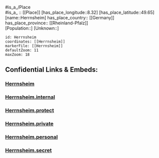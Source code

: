 ﻿---
location: [49.65,8.32] 
mapzoom: [7,12] 
mapmarker: city 
type: City
tags:
- geo/City


SpocWebEntityId: 30914
isDeleted: false
confidential: public

---
#is_a_/Place  
#is_a_ :: [[Place]] 
[has_place_longitude::8.32] 
[has_place_latitude::49.65] 
[name::Herrnsheim] 
has_place_country:: [[Germany]]  
has_place_province:: [[Rheinland-Pfalz]]  
[Population::] 
[Unknown::] 


```leaflet
id: Herrnsheim
coordinates: [[Herrnsheim]] 
markerFile: [[Herrnsheim]] 
defaultZoom: 11 
maxZoom: 18
```


## Confidential Links & Embeds: 

### [Herrnsheim](/_public/Earth/Continent/Europe/Europe~Central/Germany/Germany~West/Rheinland-Pfalz/counties~RP/Worms/City/Herrnsheim.md) 

### [Herrnsheim.internal](/_internal/Earth/Continent/Europe/Europe~Central/Germany/Germany~West/Rheinland-Pfalz/counties~RP/Worms/City/Herrnsheim.internal.md) 

### [Herrnsheim.protect](/_protect/Earth/Continent/Europe/Europe~Central/Germany/Germany~West/Rheinland-Pfalz/counties~RP/Worms/City/Herrnsheim.protect.md) 

### [Herrnsheim.private](/_private/Earth/Continent/Europe/Europe~Central/Germany/Germany~West/Rheinland-Pfalz/counties~RP/Worms/City/Herrnsheim.private.md) 

### [Herrnsheim.personal](/_personal/Earth/Continent/Europe/Europe~Central/Germany/Germany~West/Rheinland-Pfalz/counties~RP/Worms/City/Herrnsheim.personal.md) 

### [Herrnsheim.secret](/_secret/Earth/Continent/Europe/Europe~Central/Germany/Germany~West/Rheinland-Pfalz/counties~RP/Worms/City/Herrnsheim.secret.md) 

